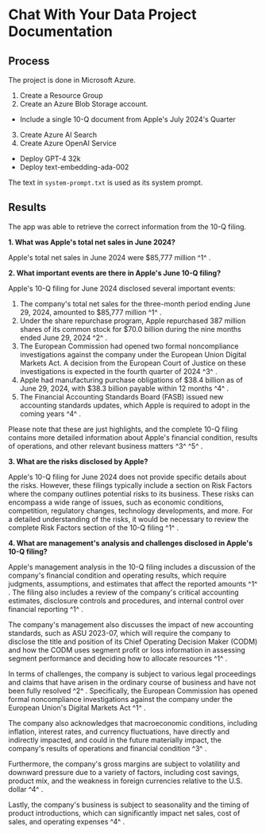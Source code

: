 # Chat With Your Data Project Documentation

## Process

The project is done in Microsoft Azure.

1. Create a Resource Group
2. Create an Azure Blob Storage account.
  - Include a single 10-Q document from Apple's July 2024's Quarter
3. Create Azure AI Search
4. Create Azure OpenAI Service
  - Deploy GPT-4 32k
  - Deploy text-embedding-ada-002 

The text in `system-prompt.txt` is used as its system prompt.

## Results

The app was able to retrieve the correct information from the 10-Q filing.

**1. What was Apple's total net sales in June 2024?**

Apple's total net sales in June 2024 were $85,777 million ^1^ .

**2. What important events are there in Apple's June 10-Q filing?**

Apple's 10-Q filing for June 2024 disclosed several important events:  
   
1. The company's total net sales for the three-month period ending June 29, 2024, amounted to $85,777 million  ^1^ .   
2. Under the share repurchase program, Apple repurchased 387 million shares of its common stock for $70.0 billion during the nine months ended June 29, 2024  ^2^ .  
3. The European Commission had opened two formal noncompliance investigations against the company under the European Union Digital Markets Act. A decision from the European Court of Justice on these investigations is expected in the fourth quarter of 2024  ^3^ .  
4. Apple had manufacturing purchase obligations of $38.4 billion as of June 29, 2024, with $38.3 billion payable within 12 months  ^4^ .  
5. The Financial Accounting Standards Board (FASB) issued new accounting standards updates, which Apple is required to adopt in the coming years  ^4^ .   
  
Please note that these are just highlights, and the complete 10-Q filing contains more detailed information about Apple's financial condition, results of operations, and other relevant business matters  ^3^  ^5^ .

**3. What are the risks disclosed by Apple?**

Apple's 10-Q filing for June 2024 does not provide specific details about the risks. However, these filings typically include a section on Risk Factors where the company outlines potential risks to its business. These risks can encompass a wide range of issues, such as economic conditions, competition, regulatory changes, technology developments, and more. For a detailed understanding of the risks, it would be necessary to review the complete Risk Factors section of the 10-Q filing  ^1^ .

**4. What are management's analysis and challenges disclosed in Apple's 10-Q filing?**

Apple's management analysis in the 10-Q filing includes a discussion of the company's financial condition and operating results, which require judgments, assumptions, and estimates that affect the reported amounts  ^1^ . The filing also includes a review of the company's critical accounting estimates, disclosure controls and procedures, and internal control over financial reporting  ^1^ .   
  
The company's management also discusses the impact of new accounting standards, such as ASU 2023-07, which will require the company to disclose the title and position of its Chief Operating Decision Maker (CODM) and how the CODM uses segment profit or loss information in assessing segment performance and deciding how to allocate resources  ^1^ .   
  
In terms of challenges, the company is subject to various legal proceedings and claims that have arisen in the ordinary course of business and have not been fully resolved  ^2^ . Specifically, the European Commission has opened formal noncompliance investigations against the company under the European Union's Digital Markets Act  ^1^ .   
  
The company also acknowledges that macroeconomic conditions, including inflation, interest rates, and currency fluctuations, have directly and indirectly impacted, and could in the future materially impact, the company's results of operations and financial condition  ^3^ .   
  
Furthermore, the company's gross margins are subject to volatility and downward pressure due to a variety of factors, including cost savings, product mix, and the weakness in foreign currencies relative to the U.S. dollar  ^4^ .   
  
Lastly, the company's business is subject to seasonality and the timing of product introductions, which can significantly impact net sales, cost of sales, and operating expenses  ^4^ .

